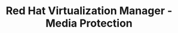 ---
permalink: /product-documents/rhvm/nist-800-53/mp/
layout: control_family
title: Red Hat Virtualization Manager - Media Protection
category: Product Documents
lead: |
  Control responses for NIST 800-53 rev4.
subnav:
  data: components.rhvm.satisfies
  href: ['#%', control_key]
  text: control_key
product_info:
  name: Red Hat Virtualization Manager
  opencontrol_component: rhvm
  control_family_shorthand: MP
---